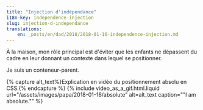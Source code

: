 ```yaml
---
title: "Injection d'indépendance"
i18n-key: independence-injection
slug: injection-d-independance
translations:
    en: _posts/en/dad/2018/2018-01-16-independence-injection.md
---
```


À la maison, mon rôle principal est d'éviter que les enfants ne dépassent du
cadre en leur donnant un contexte dans lequel se positionner.

Je suis un conteneur-parent.

{% capture alt_text%}Explication en vidéo du positionnement absolu en
CSS.{% endcapture %} {% include video_as_a_gif.html.liquid
url="/assets/images/papa/2018-01-16/absolute"
alt=alt_text
caption="&quot;I am absolute.&quot;"
%}
